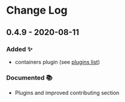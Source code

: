 # Change Log

## 0.4.9 - 2020-08-11

### Added ✨

- containers plugin (see [plugins list](https://markdown-it-py.readthedocs.io/en/latest/plugins.html))

### Documented 📚

- Plugins and improved contributing section
